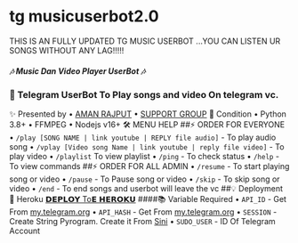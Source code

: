 # tg musicuserbot2.0
THIS IS AN FULLY UPDATED TG MUSIC USERBOT ...YOU CAN LISTEN UR SONGS WITHOUT ANY LAG!!!!!
##### 🎶 Music Dan Video Player UserBot 🎶
### 🤖 Telegram UserBot To Play songs and video On telegram vc.

✨ Presented by 
• [AMAN RAJPUT](https://t.me/itsamanrajput)
• [SUPPORT GROUP](https://t.me/join_us_fast)
📝 Condition
• Python 3.8+
• FFMPEG
• Nodejs v16+
🛠 MENU HELP
##⚡ ORDER FOR EVERYONE
• `/play [SONG NAME | link youtube | REPLY file audio]` - To play audio song
• `/vplay [Video song Name | link youtube | reply file video]` - To play video
• `/playlist` To view playlist
• `/ping` - To check status
• `/help` - To view commands
##⚡ ORDER FOR ALL ADMIN
• `/resume` - To start playing song or video
• `/pause` - To Pause song or video
• `/skip` - To skip song or video
• `/end` - To end songs and userbot will leave the vc
##💡 Deployment
💜 Heroku
 [𝗗𝗘𝗣𝗟𝗢𝗬 To𝗘 𝗛𝗘𝗥𝗢𝗞𝗨](https://heroku.com/deploy?template=https://github.com/amanrajput2001/musicuserbot2.0)
####📚 Variable Required
• `API_ID` - Get From [my.telegram.org](https://my.telegram.org)
• `API_HASH` - Get From [my.telegram.org](https://my.telegram.org)
• `SESSION` - Create String Pyrogram. Create it From  [Sini](https://replit.com/@GoodBoysExe/string-session?lite=1&outputonly=1)
• `SUDO_USER` - ID Of Telegram Account
